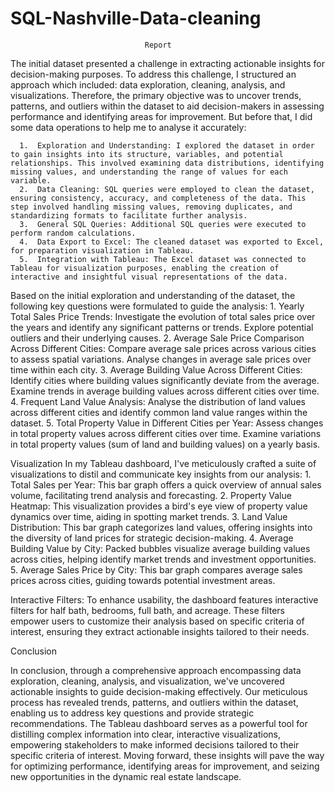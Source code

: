 # SQL-Nashville-Data-cleaning

                                  Report
The initial dataset presented a challenge in extracting actionable insights for decision-making purposes. To address this challenge, I structured an approach which included: data exploration, cleaning, analysis, and visualizations. Therefore, the primary objective was to uncover trends, patterns, and outliers within the dataset to aid decision-makers in assessing performance and identifying areas for improvement.
But before that, I did some data operations to help me to analyse it accurately:

      1.  Exploration and Understanding: I explored the dataset in order to gain insights into its structure, variables, and potential relationships. This involved examining data distributions, identifying missing values, and understanding the range of values for each variable.
      2.  Data Cleaning: SQL queries were employed to clean the dataset, ensuring consistency, accuracy, and completeness of the data. This step involved handling missing values, removing duplicates, and standardizing formats to facilitate further analysis.
      3.  General SQL Queries: Additional SQL queries were executed to perform random calculations.
      4.  Data Export to Excel: The cleaned dataset was exported to Excel, for preparation visualization in Tableau.
      5.  Integration with Tableau: The Excel dataset was connected to Tableau for visualization purposes, enabling the creation of interactive and insightful visual representations of the data.

Based on the initial exploration and understanding of the dataset, the following key questions were formulated to guide the analysis:
      1.  Yearly Total Sales Price Trends: Investigate the evolution of total sales price over the years and identify any significant patterns or trends. Explore potential outliers and their underlying causes.
      2.  Average Sale Price Comparison Across Different Cities: Compare average sale prices across various cities to assess spatial variations. Analyse changes in average sale prices over time within each city.
      3.  Average Building Value Across Different Cities: Identify cities where building values significantly deviate from the average. Examine trends in average building values across different cities over time.
      4.  Frequent Land Value Analysis: Analyse the distribution of land values across different cities and identify common land value ranges within the dataset.
      5.  Total Property Value in Different Cities per Year: Assess changes in total property values across different cities over time. Examine variations in total property values (sum of land and building                   values) on a yearly basis.

Visualization
In my Tableau dashboard, I've meticulously crafted a suite of visualizations to distil and communicate key insights from our analysis:
      1.	Total Sales per Year: This bar graph offers a quick overview of annual sales volume, facilitating trend analysis and forecasting.
      2.	Property Value Heatmap: This visualization provides a bird's eye view of property value dynamics over time, aiding in spotting market trends.
      3.	Land Value Distribution: This bar graph categorizes land values, offering insights into the diversity of land prices for strategic decision-making.
      4.	Average Building Value by City: Packed bubbles visualize average building values across cities, helping identify market trends and investment opportunities.
      5.	Average Sales Price by City: This bar graph compares average sales prices across cities, guiding towards potential investment areas.

Interactive Filters: To enhance usability, the dashboard features interactive filters for half bath, bedrooms, full bath, and acreage. These filters empower users to customize their analysis based on specific criteria of interest, ensuring they extract actionable insights tailored to their needs.

Conclusion

In conclusion, through a comprehensive approach encompassing data exploration, cleaning, analysis, and visualization, we've uncovered actionable insights to guide decision-making effectively. Our meticulous process has revealed trends, patterns, and outliers within the dataset, enabling us to address key questions and provide strategic recommendations. The Tableau dashboard serves as a powerful tool for distilling complex information into clear, interactive visualizations, empowering stakeholders to make informed decisions tailored to their specific criteria of interest. Moving forward, these insights will pave the way for optimizing performance, identifying areas for improvement, and seizing new opportunities in the dynamic real estate landscape.

